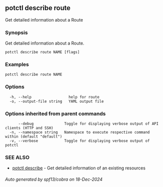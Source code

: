 ## potctl describe route

Get detailed information about a  Route

### Synopsis

Get detailed information about a Route.

```
potctl describe route NAME [flags]
```

### Examples

```
potctl describe route NAME
```

### Options

```
  -h, --help                 help for route
  -o, --output-file string   YAML output file
```

### Options inherited from parent commands

```
      --debug              Toggle for displaying verbose output of API clients (HTTP and SSH)
  -n, --namespace string   Namespace to execute respective command within (default "default")
  -v, --verbose            Toggle for displaying verbose output of potctl
```

### SEE ALSO

* [potctl describe](potctl_describe.md)	 - Get detailed information of an existing resources

###### Auto generated by spf13/cobra on 18-Dec-2024
